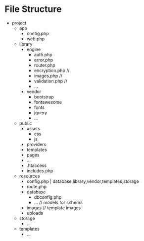 # File Structure
+ project
   + app
      - config.php
      - web.php
   + library
      + engine
         - auth.php
         - error.php
         - router.php
         - encryption.php //
         - images.php //
         - validation.php //
         - ...
      + vendor
         + bootstrap
         + fontawesome
         + fonts
         + jquery
         - ...
   + public
      + assets
         + css
         + js
      + providers
      + templates
      + pages
      + ...
      - .htaccess
      - includes.php
   + resources
      - config.php | database,library,vendor,templates,storage
      - route.php
      + database
         - dbconfig.php
         - ... // models for schema
      + images // template images
      + uploads
   + storage
      - ...
   + templates
      - ...